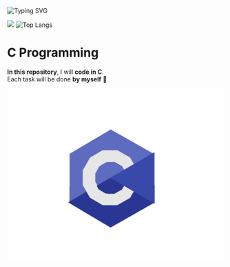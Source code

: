 ![Typing SVG](https://readme-typing-svg.herokuapp.com?font=Fira+Code&size=24&pause=1000&color=00BFFF&center=true&vCenter=true&width=435&lines=I+am+learning+**C**+programming.)



![](https://github-readme-stats.vercel.app/api?username=Rahym&show_icons=true&theme=tokyonight)
![Top Langs](https://github-readme-stats.vercel.app/api/top-langs/?username=RAHYM203&layout=compact&theme=tokyonight)


# C Programming

**In this repository**, I will **code in C**.  
Each task will be done **by myself** 💪

![C Programming](cprogram.gif)
